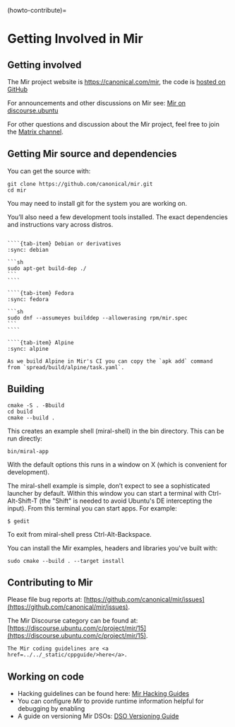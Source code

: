 (howto-contribute)=
# Getting Involved in Mir

## Getting involved

The Mir project website is <https://canonical.com/mir>,
the code is [hosted on GitHub](https://github.com/canonical/mir)

For announcements and other discussions on Mir see:
[Mir on discourse.ubuntu](https://discourse.ubuntu.com/c/project/mir/15)

For other questions and discussion about the Mir project, feel free to join the
[Matrix channel](https://matrix.to/#/#mir-server:matrix.org).


## Getting Mir source and dependencies

You can get the source with:

    git clone https://github.com/canonical/mir.git
    cd mir

You may need to install git for the system you are working on.

You’ll also need a few development tools installed. The exact dependencies and
instructions vary across distros.

`````{tab-set}

````{tab-item} Debian or derivatives
:sync: debian

```sh
sudo apt-get build-dep ./
```
````

````{tab-item} Fedora
:sync: fedora

```sh
sudo dnf --assumeyes builddep --allowerasing rpm/mir.spec
```
````

````{tab-item} Alpine
:sync: alpine

As we build Alpine in Mir's CI you can copy the `apk add` command
from `spread/build/alpine/task.yaml`.

`````

## Building

    cmake -S . -Bbuild
    cd build
    cmake --build .

This creates an example shell (miral-shell) in the bin directory. This can be
run directly:

    bin/miral-app

With the default options this runs in a window on X (which is convenient for
development).

The miral-shell example is simple, don’t expect to see a sophisticated launcher
by default. Within this window you can start a terminal with Ctrl-Alt-Shift-T
(the "Shift" is needed to avoid Ubuntu's DE intercepting the input). From this
terminal you can start apps. For example:

    $ gedit

To exit from miral-shell press Ctrl-Alt-Backspace.

You can install the Mir examples, headers and libraries you've built with:

    sudo cmake --build . --target install

## Contributing to Mir

Please file bug reports at: [https://github.com/canonical/mir/issues](https://github.com/canonical/mir/issues).

The Mir Discourse category can be found at: [https://discourse.ubuntu.com/c/project/mir/15](https://discourse.ubuntu.com/c/project/mir/15).

```{raw} html
The Mir coding guidelines are <a href=../../_static/cppguide/>here</a>.
```

## Working on code
 - Hacking guidelines can be found here: [Mir Hacking Guides](https://github.com/canonical/mir/blob/main/HACKING.md)
 - You can configure *Mir* to provide runtime information helpful for debugging by enabling [](component-reports)
 - A guide on versioning Mir DSOs: [DSO Versioning Guide](dso-versioning-guide)
